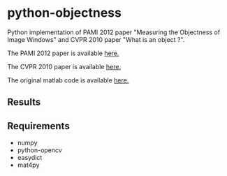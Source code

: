 # python-objectness
Python implementation of PAMI 2012 paper "Measuring the Objectness of Image Windows" and CVPR 2010 paper "What is an object ?".

The PAMI 2012 paper is available [here.](https://doi.org/10.1109/TPAMI.2012.28)

The CVPR 2010 paper is available [here.](https://ieeexplore.ieee.org/document/5540226/)

The original matlab code is available [here.](http://cs.brown.edu/~pff/segment/)

## Results


## Requirements
- numpy
- python-opencv
- easydict
- mat4py